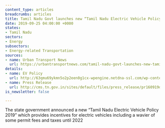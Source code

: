 ```yaml
---
content_type: articles
breadcrumbs: articles
title: Tamil Nadu Govt launches new “Tamil Nadu Electric Vehicle Policy 2019”
date: 2019-09-25 04:00:00 +0000
states:
- Tamil Nadu
sectors:
- Energy
subsectors:
- Energy-related Transportation
sources:
- name: Urban Transport News
  url: https://urbantransportnews.com/tamil-nadu-govt-launches-new-tamil-nadu-electric-vehicle-policy-2019/
details:
- name: EV Policy
  url: http://63qmu69ykmn5o2p2een0g1cx-wpengine.netdna-ssl.com/wp-content/uploads/2019/10/Tamil-Nadu-eV-Policy-2019636.pdf
- name: Press Release
  url: http://cms.tn.gov.in/sites/default/files/press_release/pr160919d.JPG
is_newsletter: false

---
```

The state government announced a new “Tamil Nadu Electric Vehicle Policy 2019” which provides incentives for electric vehicles including a wavier of some permit fees and taxes until 2022
